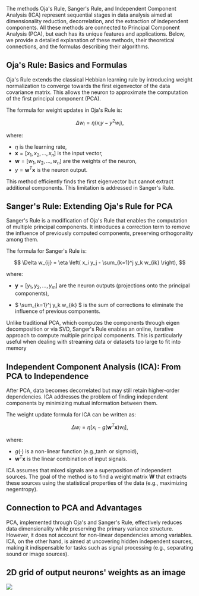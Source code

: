 The methods Oja's Rule, Sanger's Rule, and Independent Component Analysis (ICA) represent sequential stages in data analysis aimed at dimensionality reduction, decorrelation, and the extraction of independent components. All these methods are connected to Principal Component Analysis (PCA), but each has its unique features and applications. Below, we provide a detailed explanation of these methods, their theoretical connections, and the formulas describing their algorithms.

## Oja's Rule: Basics and Formulas

Oja's Rule extends the classical Hebbian learning rule by introducing weight normalization to converge towards the first eigenvector of the data covariance matrix. This allows the neuron to approximate the computation of the first principal component (PCA).

The formula for weight updates in Oja's Rule is:

$$
\Delta w_i = \eta (x_i y - y^2 w_i),
$$

where:
- $`  \eta  `$ is the learning rate, 
- $` \mathbf{x} = [x_1, x_2, \dots, x_n] `$ is the input vector,
- $` \mathbf{w} = [w_1, w_2, \dots, w_n] `$ are the weights of the neuron,
- $` y = \mathbf{w}^T \mathbf{x} `$ is the neuron output.

This method efficiently finds the first eigenvector but cannot extract additional components. This limitation is addressed in Sanger's Rule.

## Sanger's Rule: Extending Oja's Rule for PCA

Sanger's Rule is a modification of Oja's Rule that enables the computation of multiple principal components. It introduces a correction term to remove the influence of previously computed components, preserving orthogonality among them.

The formula for Sanger's Rule is:

$$
\Delta w_{ij} = \eta \left( x_i y_j - \sum_{k=1}^j y_k w_{ik} \right),
$$

where:
- $` \mathbf{y} = [y_1, y_2, \dots, y_m] `$ are the neuron outputs (projections onto the principal components),

- $` \sum_{k=1}^j y_k w_{ik} `$ is the sum of corrections to eliminate the influence of previous components.

Unlike traditional PCA, which computes the components through eigen decomposition or via SVD, Sanger's Rule enables an online, iterative approach to compute multiple principal components. This is particularly useful when dealing with streaming data or datasets too large to fit into memory

## Independent Component Analysis (ICA): From PCA to Independence

After PCA, data becomes decorrelated but may still retain higher-order dependencies. ICA addresses the problem of finding independent components by minimizing mutual information between them.

The weight update formula for ICA can be written as:

$$
\Delta w_i = \eta \left[ x_i - g(\mathbf{w}^T \mathbf{x})w_i \right],
$$

where:
- $` g(\cdot) `$ is a non-linear function (e.g.,$` \tanh `$ or sigmoid),
- $` \mathbf{w}^T \mathbf{x} `$ is the linear combination of input signals.

ICA assumes that mixed signals are a superposition of independent sources. The goal of the method is to find a weight matrix $` \mathbf{W} `$ that extracts these sources using the statistical properties of the data (e.g., maximizing negentropy).

## Connection to PCA and Advantages

PCA, implemented through Oja's and Sanger's Rule, effectively reduces data dimensionality while preserving the primary variance structure. However, it does not account for non-linear dependencies among variables. ICA, on the other hand, is aimed at uncovering hidden independent sources, making it indispensable for tasks such as signal processing (e.g., separating sound or image sources).

## 2D grid of output neurons' weights as an image

![](https://github.com/Pqlet/OJa/blob/main/image-pres/training_ims.gif)


